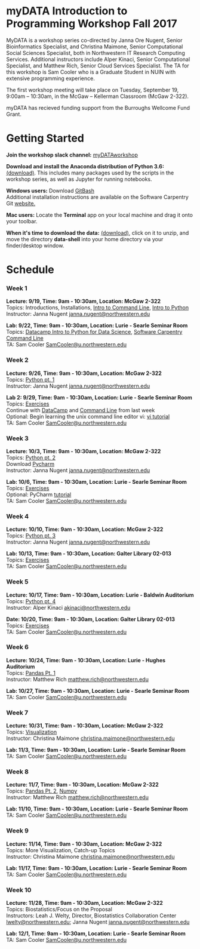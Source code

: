 # myDATA Introduction to Programming Workshop Fall 2017
 
MyDATA is a workshop series co-directed by Janna Ore Nugent, Senior Bioinformatics Specialist, and Christina Maimone, Senior Computational Social Sciences Specialist, both in Northwestern IT Research Computing Services.  Additional instructors include Alper Kinaci, Senior Computational Specialist, and Matthew Rich, Senior Cloud Services Specialist.  The TA for this workshop is Sam Cooler who is a Graduate Student in NUIN with extensive programming experience.

The first workshop meeting will take place on Tuesday, September 19, 9:00am – 10:30am, in the McGaw – Kellerman Classroom (McGaw 2-322). 

myDATA has recieved funding support from the Burroughs Wellcome Fund Grant.  

# Getting Started

**Join the workshop slack channel:** [myDATAworkshop](https://join.slack.com/t/mydataworkshop/signup)  

**Download and install the Anaconda distribution of Python 3.6:** [(download)](https://www.anaconda.com/download/). This includes many packages used by the scripts in the workshop series, as well as Jupyter for running notebooks.  

**Windows users:** Download [GitBash](https://git-for-windows.github.io/)  
Additional installation instructions are available on the Software Carpentry Git [website.](https://swcarpentry.github.io/workshop-template/#shell)  

**Mac users:** Locate the **Terminal** app on your local machine and drag it onto your toolbar. 

**When it's time to download the data:** [(download)](https://swcarpentry.github.io/shell-novice/data/shell-novice-data.zip), click on it to unzip, and move the directory **data-shell** into your home directory via your finder/desktop window.

# Schedule

### Week 1  
**Lecture: 9/19, Time: 9am - 10:30am, Location: McGaw 2-322**   
Topics:  Introductions, Installations, [Intro to Command Line](https://github.com/nuitrcs/commandlineworkshop), [Intro to Python](https://github.com/nuitrcs/pythonworkshops/tree/master/intropython/Part_1)  
Instructor: Janna Nugent janna.nugent@northwestern.edu  

**Lab: 9/22, Time: 9am - 10:30am, Location: Lurie - Searle Seminar Room**  
Topics: [Datacamp Intro to Python for Data Science](https://www.datacamp.com), [Software Carpentry Command Line](http://swcarpentry.github.io/shell-novice)  
TA: Sam Cooler SamCooler@u.northwestern.edu  


### Week 2
**Lecture: 9/26, Time: 9am - 10:30am, Location: McGaw 2-322**  
Topics:  [Python pt. 1](https://github.com/nuitrcs/pythonworkshops/tree/master/intropython/Part_1)  
Instructor: Janna Nugent janna.nugent@northwestern.edu  

**Lab 2: 9/29, Time: 9am - 10:30am, Location: Lurie - Searle Seminar Room**   
Topics: [Exercises](https://github.com/nuitrcs/pythonworkshops/tree/master/intropython/Part_1)  
        Continue with [DataCamp](https://www.datacamp.com) and [Command Line](http://swcarpentry.github.io/shell-novice) from last week  
        Optional: Begin learning the unix command line editor vi: [vi tutorial](https://ryanstutorials.net/linuxtutorial/vi.php)  
TA: Sam Cooler SamCooler@u.northwestern.edu  


### Week 3
**Lecture: 10/3, Time: 9am - 10:30am, Location: McGaw 2-322**  
Topics:  [Python pt. 2](https://github.com/nuitrcs/pythonworkshops/tree/master/intropython/Part_2)  
Download [Pycharm](https://www.google.com/url?sa=t&rct=j&q=&esrc=s&source=web&cd=2&ved=0ahUKEwjcjNT0w9LWAhVs4YMKHeLDB2QQjBAILjAB&url=https%3A%2F%2Fwww.jetbrains.com%2Fpycharm%2Fdownload%2F&usg=AOvVaw2RhCH20p1DCQQyTAsBicJ9)  
Instructor: Janna Nugent janna.nugent@northwestern.edu  

**Lab: 10/6, Time: 9am - 10:30am, Location: Lurie - Searle Seminar Room**  
Topics: [Exercises](https://github.com/nuitrcs/pythonworkshops/tree/master/intropython/Part_2)  
         Optional: PyCharm [tutorial](https://blog.jetbrains.com/pycharm/2016/01/introducing-getting-started-with-pycharm-video-tutorials/)  
TA: Sam Cooler SamCooler@u.northwestern.edu  


### Week 4
**Lecture: 10/10, Time: 9am - 10:30am, Location: McGaw 2-322**   
Topics:  [Python pt. 3](https://github.com/nuitrcs/pythonworkshops/tree/master/intropython/Part_3)  
Instructor: Janna Nugent janna.nugent@northwestern.edu  

**Lab: 10/13, Time: 9am - 10:30am, Location: Galter Library 02-013**  
Topics: [Exercises](https://github.com/nuitrcs/pythonworkshops/tree/master/intropython/Part_3)  
TA: Sam Cooler SamCooler@u.northwestern.edu  

### Week 5
**Lecture: 10/17, Time: 9am - 10:30am, Location: Lurie - Baldwin Auditorium**  
Topics:  [Python pt. 4](https://github.com/nuitrcs/pythonworkshops/tree/master/intropython/Part_4)  
Instructor: Alper Kinaci akinaci@northwestern.edu  

**Date: 10/20, Time: 9am - 10:30am, Location: Galter Library 02-013**  
Topics: [Exercises](https://github.com/nuitrcs/pythonworkshops/tree/master/intropython/Part_4)  
TA: Sam Cooler SamCooler@u.northwestern.edu  

### Week 6
**Lecture: 10/24, Time: 9am - 10:30am, Location: Lurie - Hughes Auditorium**  
Topics: [Pandas Pt. 1](https://github.com/nuitrcs/pythonworkshops/blob/master/dataanalysis/pandas/Part%201%20-%20Basics.ipynb)  
Instructor: Matthew Rich matthew.rich@northwestern.edu  

**Lab: 10/27, Time: 9am - 10:30am, Location: Lurie - Searle Seminar Room**  
TA: Sam Cooler SamCooler@u.northwestern.edu  

### Week 7
**Lecture: 10/31, Time: 9am - 10:30am, Location: McGaw 2-322**  
Topics: [Visualization](https://github.com/nuitrcs/pythonvisualization)   
Instructor: Christina Maimone christina.maimone@northwestern.edu  

**Lab: 11/3, Time: 9am - 10:30am, Location: Lurie - Searle Seminar Room**   
TA: Sam Cooler SamCooler@u.northwestern.edu  

### Week 8  
**Lecture: 11/7, Time: 9am - 10:30am, Location: McGaw 2-322**   
Topics:  [Pandas Pt. 2](https://github.com/nuitrcs/pythonworkshops/blob/master/dataanalysis/pandas/Part%202%20-%20Grouping%2C%20Plotting%2C%20%26%20Merging.ipynb), [Numpy](https://github.com/nuitrcs/pythonworkshops/tree/master/dataanalysis/numpy)    
Instructor: Matthew Rich matthew.rich@northwestern.edu  

**Lab: 11/10, Time: 9am - 10:30am, Location: Lurie - Searle Seminar Room**   
TA: Sam Cooler SamCooler@u.northwestern.edu  

### Week 9
**Lecture: 11/14, Time: 9am - 10:30am, Location: McGaw 2-322**   
Topics: More Visualization, Catch-up Topics       
Instructor: Christina Maimone christina.maimone@northwestern.edu  

**Lab: 11/17, Time: 9am - 10:30am, Location: Lurie - Searle Seminar Room**   
TA: Sam Cooler SamCooler@u.northwestern.edu  

### Week 10
**Lecture: 11/28, Time: 9am - 10:30am, Location: McGaw 2-322**    
Topics:  Biostatistics/Focus on the Proposal  
Instructors: Leah J. Welty, Director, Biostatistics Collaboration Center lwelty@northwestern.edu; Janna Nugent janna.nugent@northwestern.edu  

**Lab: 12/1, Time: 9am - 10:30am, Location: Lurie - Searle Seminar Room**    
TA: Sam Cooler SamCooler@u.northwestern.edu  

